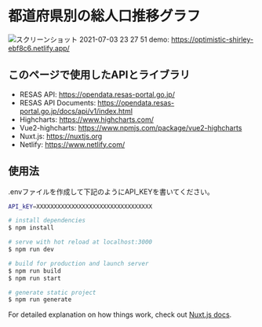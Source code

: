 # 都道府県別の総人口推移グラフ
![スクリーンショット 2021-07-03 23 27 51](https://user-images.githubusercontent.com/73158391/124357446-713c2f80-dc56-11eb-912a-9d3293e81232.png)
demo: https://optimistic-shirley-ebf8c6.netlify.app/

## このページで使用したAPIとライブラリ
* RESAS API: https://opendata.resas-portal.go.jp/
* RESAS API Documents: https://opendata.resas-portal.go.jp/docs/api/v1/index.html
* Highcharts: https://www.highcharts.com/
* Vue2-highcharts: https://www.npmjs.com/package/vue2-highcharts
* Nuxt.js: https://nuxtjs.org
* Netlify: https://www.netlify.com/

## 使用法
.envファイルを作成して下記のようにAPI_KEYを書いてください。
```bash
API_kEY=XXXXXXXXXXXXXXXXXXXXXXXXXXXXXXXXX
```


```bash
# install dependencies
$ npm install

# serve with hot reload at localhost:3000
$ npm run dev

# build for production and launch server
$ npm run build
$ npm run start

# generate static project
$ npm run generate
```

For detailed explanation on how things work, check out [Nuxt.js docs](https://nuxtjs.org).
